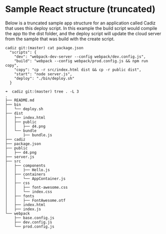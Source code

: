 # Sample React structure (truncated)

Below is a truncated sample app structure for an application called Cadiz that uses this deploy script. In this example the build script would compile the app tto the dist folder, and the deploy script will update the cloud server from the sample that was build with the create script.

```
cadiz git:(master) cat package.json
  "scripts": {
    "dev": "webpack-dev-server --config webpack/dev.config.js",
    "build": "webpack --config webpack/prod.config.js && npm run copy",
    "copy": "cp -r src/index.html dist && cp -r public dist",
    "start": "node server.js",
    "deploy": "./bin/deploy.sh"
  }
```

```
➜  cadiz git:(master) tree . -L 3
.
├── README.md
├── bin
│   └── deploy.sh
├── dist
│   ├── index.html
│   ├── public
│   │   ├── d4.png
│   └── bundle
│       ├── bundle.js
├── cadiz
├── package.json
├── public
│   ├── d4.png
├── server.js
├── src
│   ├── components
│   │   ├── Hello.js
│   ├── containers
│   │   └── AppContainer.js
│   ├── css
│   │   ├── font-awesome.css
│   │   └── index.css
│   ├── fonts
│   │   ├── FontAwesome.otf
│   ├── index.html
│   ├── index.js
└── webpack
    ├── base.config.js
    ├── dev.config.js
    └── prod.config.js
```


